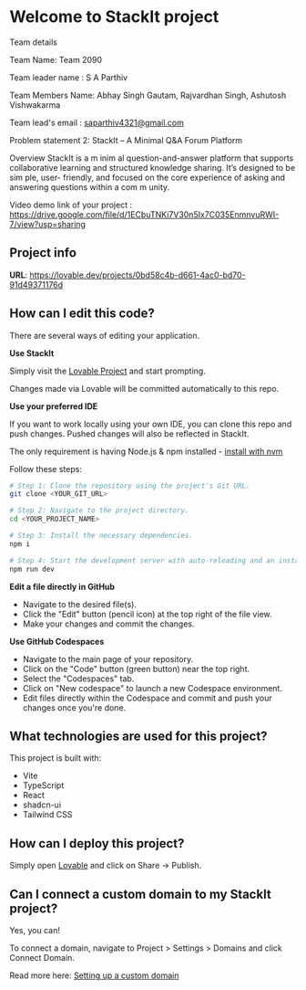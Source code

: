 # Welcome to StackIt project
Team details

Team Name: Team 2090

Team leader name : S A Parthiv

Team Members Name: Abhay Singh Gautam, Rajvardhan Singh, Ashutosh Vishwakarma

Team lead's email : saparthiv4321@gmail.com

Problem statement 2: StackIt – A Minimal Q&A Forum Platform

Overview
StackIt is a m inim al question-and-answer platform that supports collaborative
learning and structured knowledge sharing. It’s designed to be sim ple, user- friendly,
and focused on the core experience of asking and answering questions within a
com m unity.

Video demo link of your project : https://drive.google.com/file/d/1ECbuTNKi7V30n5Ix7C035EnmnvuRWI-7/view?usp=sharing

## Project info

**URL**: https://lovable.dev/projects/0bd58c4b-d661-4ac0-bd70-91d49371176d

## How can I edit this code?

There are several ways of editing your application.

**Use StackIt**

Simply visit the [Lovable Project](https://lovable.dev/projects/0bd58c4b-d661-4ac0-bd70-91d49371176d) and start prompting.

Changes made via Lovable will be committed automatically to this repo.

**Use your preferred IDE**

If you want to work locally using your own IDE, you can clone this repo and push changes. Pushed changes will also be reflected in StackIt.

The only requirement is having Node.js & npm installed - [install with nvm](https://github.com/nvm-sh/nvm#installing-and-updating)

Follow these steps:

```sh
# Step 1: Clone the repository using the project's Git URL.
git clone <YOUR_GIT_URL>

# Step 2: Navigate to the project directory.
cd <YOUR_PROJECT_NAME>

# Step 3: Install the necessary dependencies.
npm i

# Step 4: Start the development server with auto-reloading and an instant preview.
npm run dev
```

**Edit a file directly in GitHub**

- Navigate to the desired file(s).
- Click the "Edit" button (pencil icon) at the top right of the file view.
- Make your changes and commit the changes.

**Use GitHub Codespaces**

- Navigate to the main page of your repository.
- Click on the "Code" button (green button) near the top right.
- Select the "Codespaces" tab.
- Click on "New codespace" to launch a new Codespace environment.
- Edit files directly within the Codespace and commit and push your changes once you're done.

## What technologies are used for this project?

This project is built with:

- Vite
- TypeScript
- React
- shadcn-ui
- Tailwind CSS

## How can I deploy this project?

Simply open [Lovable](https://lovable.dev/projects/0bd58c4b-d661-4ac0-bd70-91d49371176d) and click on Share -> Publish.

## Can I connect a custom domain to my StackIt project?

Yes, you can!

To connect a domain, navigate to Project > Settings > Domains and click Connect Domain.

Read more here: [Setting up a custom domain](https://docs.lovable.dev/tips-tricks/custom-domain#step-by-step-guide)

